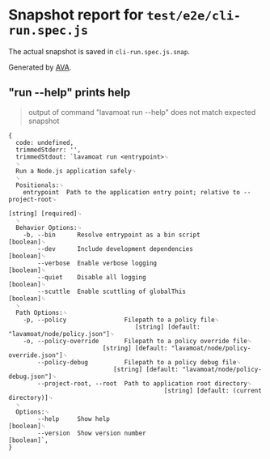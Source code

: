 # Snapshot report for `test/e2e/cli-run.spec.js`

The actual snapshot is saved in `cli-run.spec.js.snap`.

Generated by [AVA](https://avajs.dev).

## "run --help" prints help

> output of command "lavamoat run --help" does not match expected snapshot

    {
      code: undefined,
      trimmedStderr: '',
      trimmedStdout: `lavamoat run <entrypoint>␊
      ␊
      Run a Node.js application safely␊
      ␊
      Positionals:␊
        entrypoint  Path to the application entry point; relative to --project-root␊
                                                                   [string] [required]␊
      ␊
      Behavior Options:␊
        -b, --bin      Resolve entrypoint as a bin script                    [boolean]␊
            --dev      Include development dependencies                      [boolean]␊
            --verbose  Enable verbose logging                                [boolean]␊
            --quiet    Disable all logging                                   [boolean]␊
            --scuttle  Enable scuttling of globalThis                        [boolean]␊
      ␊
      Path Options:␊
        -p, --policy                Filepath to a policy file␊
                                       [string] [default: "lavamoat/node/policy.json"]␊
        -o, --policy-override       Filepath to a policy override file␊
                              [string] [default: "lavamoat/node/policy-override.json"]␊
            --policy-debug          Filepath to a policy debug file␊
                                 [string] [default: "lavamoat/node/policy-debug.json"]␊
            --project-root, --root  Path to application root directory␊
                                               [string] [default: (current directory)]␊
      ␊
      Options:␊
            --help     Show help                                             [boolean]␊
            --version  Show version number                                   [boolean]`,
    }
